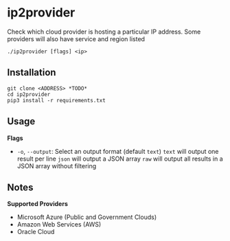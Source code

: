 # ip2provider

Check which cloud provider is hosting a particular IP address. Some providers will also have service and region listed

```
./ip2provider [flags] <ip>
```

## Installation

```
git clone <ADDRESS> *TODO*
cd ip2provider
pip3 install -r requirements.txt
```

## Usage

**Flags**

* `-o`, `--output`: Select an output format (default `text`)
	`text` will output one result per line
	`json` will output a JSON array
	`raw` will output all results in a JSON array without filtering

## Notes

**Supported Providers**

* Microsoft Azure (Public and Government Clouds)
* Amazon Web Services (AWS)
* Oracle Cloud